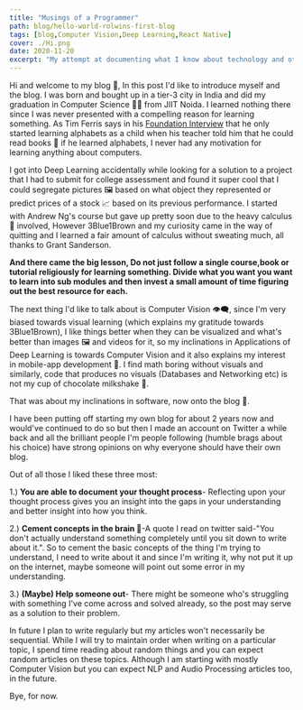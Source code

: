 ```yaml
---
title: "Musings of a Programmer"
path: blog/hello-world-rolwins-first-blog
tags: [blog,Computer Vision,Deep Learning,React Native]
cover: ./Hi.png
date: 2020-11-20
excerpt: "My attempt at documenting what I know about technology and other stuff"
---
```


Hi and welcome to my blog 📓, In this post I'd like to introduce myself and the blog. I was born and bought up in a tier-3 city in India and did my graduation in Computer Science 👨‍💻 from JIIT Noida. I learned nothing there since I was never presented with a compelling reason for learning something. As Tim Ferris says in his [Foundation Interview](https://www.youtube.com/watch?v=ccFYnEGWoOc) that he only started learning alphabets as a child when his teacher told him that he could read books 📘 if he learned alphabets, I never had any motivation for learning anything about computers.

I got into Deep Learning accidentally while looking for a solution to a project that I had to submit for college assessment and found it super cool that I could segregate pictures 🖼️ based on what object they represented or predict prices of a stock 📈 based on its previous performance. I started  with  Andrew Ng's course but gave up pretty soon due to the heavy calculus 🧮 involved, However 3Blue1Brown and my curiosity came in the way of quitting and I learned a fair amount of calculus without sweating much, all thanks to Grant Sanderson.

**And there came the big lesson, Do not just follow a single course,book or tutorial religiously for learning something. Divide what you want you want to learn into sub modules and then invest a small amount of time figuring out the best resource for each.**

The next thing I'd like to talk about is Computer Vision 👁️‍🗨️, since I'm very biased towards visual learning (which explains my gratitude towards 3Blue1Brown), I like things better when they can be visualized and what's better than images 🖼️ and videos for it, so my inclinations in Applications of Deep Learning is towards Computer Vision and it also explains my interest in mobile-app development 📱. I find math boring without visuals and similarly, code that produces no visuals (Databases and Networking etc) is not my cup of chocolate milkshake 🥤.

That was about my inclinations in software, now onto the blog 📓.

I have been putting off starting my own blog for about 2 years now and would've continued to do so but then I made an account on Twitter a while back and all the brilliant people I'm people following (humble brags about his choice) have strong opinions on why everyone should have their own blog.

Out of all those I liked these three most:

1.) **You are able to document your thought process**- Reflecting upon your thought process gives you an insight into the gaps in your understanding and better insight into how you think. 

2.) **Cement concepts in the brain 🧠**-A quote I read on twitter said-"You don't actually understand something completely until you sit down to write about it.". So to cement the basic concepts of the thing I'm trying to understand, I need to write about it and since I'm writing it, why not put it up on the internet, maybe someone will point out some error in my understanding.

3.) **(Maybe) Help someone out**- There might be someone who's struggling with something I've come across and solved already, so the post may serve as a solution to their problem.

In future I plan to write regularly but my articles won't necessarily be sequential. While I will try to maintain order when writing on a particular topic, I spend time reading about random things and you can expect random articles on these topics. Although I am starting with mostly Computer Vision but you can expect NLP and Audio Processing articles too,  in the future.

Bye, for now.

